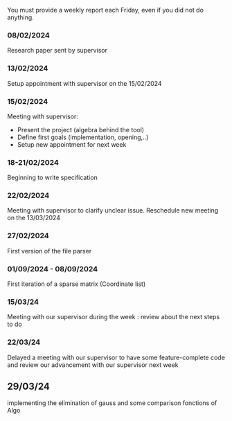 You must provide a weekly report each Friday, even if you did not do anything.  

### 08/02/2024  
Research paper sent by supervisor  
  
### 13/02/2024  
Setup appointment with supervisor on the 15/02/2024  
  
### 15/02/2024  
Meeting with supervisor:  
- Present the project (algebra behind the tool)
- Define first goals (implementation, opening,..) 
- Setup new appointment for next week

### 18-21/02/2024
Beginning to write specification

### 22/02/2024
Meeting with supervisor to clarify unclear issue.
Reschedule new meeting on the 13/03/2024

### 27/02/2024
First version of the file parser

### 01/09/2024 - 08/09/2024
First iteration of a sparse matrix (Coordinate list)

### 15/03/24
Meeting with our supervisor during the week : review about the next steps to do

### 22/03/24
Delayed a meeting with our supervisor to have some feature-complete code
and review our advancement with our supervisor next week

## 29/03/24
implementing the elimination of gauss and some comparison fonctions of Algo
